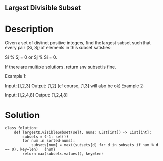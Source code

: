 Largest Divisible Subset
---

# Description
Given a set of distinct positive integers, find the largest subset such that every pair (Si, Sj) of elements in this subset satisfies:

Si % Sj = 0 or Sj % Si = 0.

If there are multiple solutions, return any subset is fine.

Example 1:

Input: [1,2,3]
Output: [1,2] (of course, [1,3] will also be ok)
Example 2:

Input: [1,2,4,8]
Output: [1,2,4,8]

# Solution
```python3
class Solution:
    def largestDivisibleSubset(self, nums: List[int]) -> List[int]:
        subsets = {-1: set()}
        for num in sorted(nums):
            subsets[num] = max((subsets[d] for d in subsets if num % d == 0), key=len) | {num}
        return max(subsets.values(), key=len)
```
